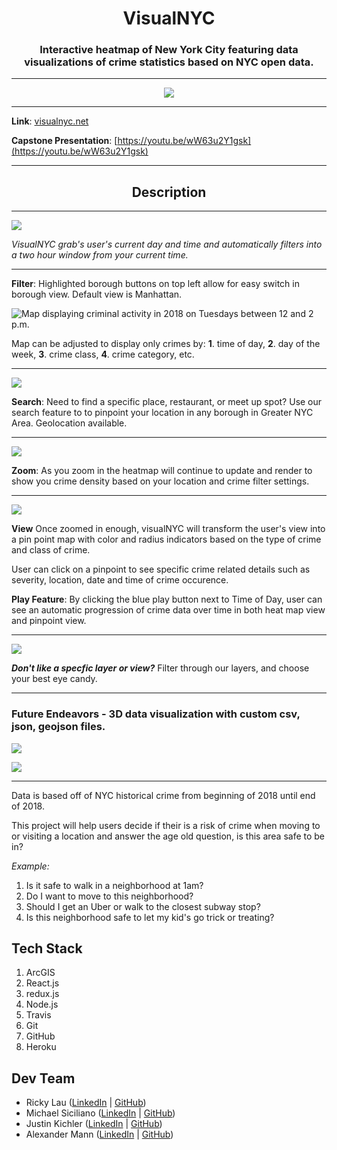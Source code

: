 <h1 align="center">VisualNYC</h1>

<h3 align="center">Interactive heatmap of New York City featuring data visualizations of crime statistics based on NYC open data.</h3>

---

<p align="center">
  <img src="./visualnyc-logo.png" />
</p>

---

**Link**: [visualnyc.net](http://www.visualnyc.net/)

**Capstone Presentation**: [https://youtu.be/wW63u2Y1gsk](https://youtu.be/wW63u2Y1gsk)

---

<h2 align="center">Description</h2>

---

![](./visualnyc-init.png)

_VisualNYC grab's user's current day and time and automatically filters into a two hour window from your current time._

---

**Filter**: Highlighted borough buttons on top left allow for easy switch in borough view. Default view is Manhattan.

![Map displaying criminal activity in 2018 on Tuesdays between 12 and 2 p.m.](./VisualNYC.png)

Map can be adjusted to display only crimes by: **1**. time of day, **2**. day of the week, **3**. crime class, **4**. crime category, etc.

---

![](./visualnyc-search.png)

**Search**: Need to find a specific place, restaurant, or meet up spot? Use our search feature to to pinpoint your location in any borough in Greater NYC Area. Geolocation available.

---

![](visualnyc-zoomed.png)

**Zoom**: As you zoom in the heatmap will continue to update and render to show you crime density based on your location and crime filter settings.

---

![](visualnyc-pinpoint.png)

**View** Once zoomed in enough, visualNYC will transform the user's view into a pin point map with color and radius indicators based on the type of crime and class of crime.

User can click on a pinpoint to see specific crime related details such as severity, location, date and time of crime occurence.

**Play Feature**: By clicking the blue play button next to Time of Day, user can see an automatic progression of crime data over time in both heat map view and pinpoint view.

---

![](visualnyc-layer.png)

_**Don't like a specfic layer or view?**_ Filter through our layers, and choose your best eye candy.

---

### Future Endeavors - 3D data visualization with custom csv, json, geojson files.

![](./visualnyc-3dout.png)

![](./visualnyc-3din.png)

---

Data is based off of NYC historical crime from beginning of 2018 until end of 2018.

This project will help users decide if their is a risk of crime when moving to or visiting a location and answer the age old question, is this area safe to be in?

_Example:_

1.  Is it safe to walk in a neighborhood at 1am?
2.  Do I want to move to this neighborhood?
3.  Should I get an Uber or walk to the closest subway stop?
4.  Is this neighborhood safe to let my kid's go trick or treating?

## Tech Stack

1.  ArcGIS
2.  React.js
3.  redux.js
4.  Node.js
5.  Travis
6.  Git
7.  GitHub
8.  Heroku

## Dev Team

* Ricky Lau ([LinkedIn](https://www.linkedin.com/in/rickylaudev) | [GitHub](https://github.com/rickylaufitness))
* Michael Siciliano ([LinkedIn](https://www.linkedin.com/in/michael-siciliano-1904/) | [GitHub](https://github.com/msicil))
* Justin Kichler ([LinkedIn](https://www.linkedin.com/in/justinkichler/) | [GitHub](https://github.com/jkichler))
* Alexander Mann ([LinkedIn](https://www.linkedin.com/in/alexandermann2015/) | [GitHub](https://github.com/AlexanderMann2015))
